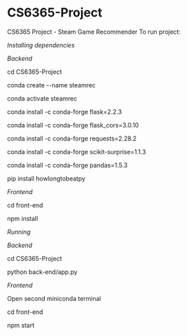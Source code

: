 # CS6365-Project
CS6365 Project - Steam Game Recommender
To run project:

*Installing dependencies*

*Backend*

cd CS6365-Project

conda create --name steamrec

conda activate steamrec

conda install -c conda-forge flask=2.2.3

 conda install -c conda-forge flask_cors=3.0.10

conda install -c conda-forge requests=2.28.2

conda install -c conda-forge scikit-surprise=1.1.3

conda install -c conda-forge pandas=1.5.3

pip install howlongtobeatpy



*Frontend*

cd front-end

npm install

*Running*

*Backend*

cd CS6365-Project

python back-end/app.py

*Frontend*

Open second miniconda terminal

cd front-end

npm start